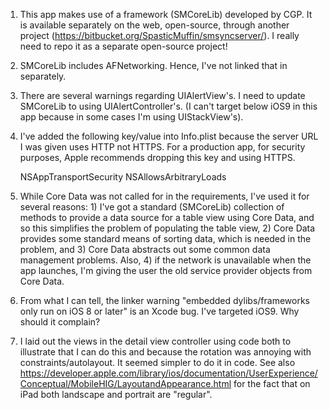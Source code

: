 1) This app makes use of a framework (SMCoreLib) developed by CGP. It is available separately on the web, open-source, through another project (https://bitbucket.org/SpasticMuffin/smsyncserver/). I really need to repo it as a separate open-source project!

2) SMCoreLib includes AFNetworking. Hence, I've not linked that in separately.

3) There are several warnings regarding UIAlertView's. I need to update SMCoreLib to using UIAlertController's. (I can't target below iOS9 in this app because in some cases I'm using UIStackView's).

4) I've added the following key/value into Info.plist because the server URL I was given uses HTTP not HTTPS. For a production app, for security purposes, Apple recommends dropping this key and using HTTPS.

	<key>NSAppTransportSecurity</key>
	<dict>
		<key>NSAllowsArbitraryLoads</key>
		<true/>
	</dict>
	
5) While Core Data was not called for in the requirements, I've used it for several reasons: 1) I've got a standard (SMCoreLib) collection of methods to provide a data source for a table view using Core Data, and so this simplifies the problem of populating the table view, 2) Core Data provides some standard means of sorting data, which is needed in the problem, and 3) Core Data abstracts out some common data management problems. Also, 4) if the network is unavailable when the app launches, I'm giving the user the old service provider objects from Core Data.

6) From what I can tell, the linker warning "embedded dylibs/frameworks only run on iOS 8 or later" is an Xcode bug. I've targeted iOS9. Why should it complain?

7) I laid out the views in the detail view controller using code both to illustrate that I can do this and because the rotation was annoying with constraints/autolayout. It seemed simpler to do it in code. See also https://developer.apple.com/library/ios/documentation/UserExperience/Conceptual/MobileHIG/LayoutandAppearance.html for the fact that on iPad both landscape and portrait are "regular".